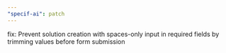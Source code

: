 ```yaml
---
"specif-ai": patch
---
```


fix: Prevent solution creation with spaces-only input in required fields by trimming values before form submission
